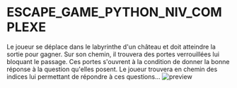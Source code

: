 # ESCAPE_GAME_PYTHON_NIV_COMPLEXE
Le joueur se déplace dans le labyrinthe d'un château et doit atteindre la sortie pour gagner. Sur son chemin, il trouvera des portes verrouillées lui bloquant le passage. Ces portes s'ouvrent à la condition de donner la bonne réponse à la question qu'elles posent. Le joueur trouvera en chemin des indices lui permettant de répondre à ces questions...
![preview](https://user-images.githubusercontent.com/77495411/115159889-bb6d3600-a095-11eb-847c-703222dacdf4.png)
